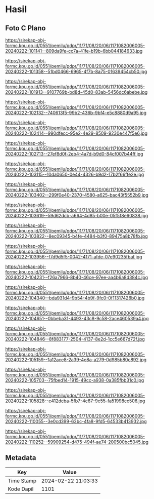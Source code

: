 # Hasil

## Foto C Plano

https://sirekap-obj-formc.kpu.go.id/0551/pemilu/pdpr/11/71/08/20/06/1171082006005-20240222-101141--809da9fe-cc7a-41fe-b19b-6bb044184633.jpg

https://sirekap-obj-formc.kpu.go.id/0551/pemilu/pdpr/11/71/08/20/06/1171082006005-20240222-101358--51bd0466-6965-4f7b-8a75-01639454cb50.jpg

https://sirekap-obj-formc.kpu.go.id/0551/pemilu/pdpr/11/71/08/20/06/1171082006005-20240222-101913--9107769b-bd8d-45d0-83ab-5456dc6abebe.jpg

https://sirekap-obj-formc.kpu.go.id/0551/pemilu/pdpr/11/71/08/20/06/1171082006005-20240222-102132--740613f5-99b2-436b-9bf4-e5c8880d9a95.jpg

https://sirekap-obj-formc.kpu.go.id/0551/pemilu/pdpr/11/71/08/20/06/1171082006005-20240222-102414--990dfecc-95e2-4e29-8509-9230e447f5e6.jpg

https://sirekap-obj-formc.kpu.go.id/0551/pemilu/pdpr/11/71/08/20/06/1171082006005-20240222-102713--27ef8d0f-2eb4-4a7d-b9d0-84cf007b44ff.jpg

https://sirekap-obj-formc.kpu.go.id/0551/pemilu/pdpr/11/71/08/20/06/1171082006005-20240222-103115--10da0650-0e44-4326-b9d2-17b2f66ffe2e.jpg

https://sirekap-obj-formc.kpu.go.id/0551/pemilu/pdpr/11/71/08/20/06/1171082006005-20240222-103402--299f0e40-2370-4580-a625-bac43f5552b9.jpg

https://sirekap-obj-formc.kpu.go.id/0551/pemilu/pdpr/11/71/08/20/06/1171082006005-20240222-103619--59d62dcb-a664-4d85-b00e-05f5f8e60838.jpg

https://sirekap-obj-formc.kpu.go.id/0551/pemilu/pdpr/11/71/08/20/06/1171082006005-20240222-103822--8ec09345-b4fe-4484-b3f0-89475a8b78fb.jpg

https://sirekap-obj-formc.kpu.go.id/0551/pemilu/pdpr/11/71/08/20/06/1171082006005-20240222-103956--f7d9d5f5-0042-4171-afde-07e90235fbaf.jpg

https://sirekap-obj-formc.kpu.go.id/0551/pemilu/pdpr/11/71/08/20/06/1171082006005-20240222-104231--f26a7966-8b40-46ce-97ee-aa4b6a8d384c.jpg

https://sirekap-obj-formc.kpu.go.id/0551/pemilu/pdpr/11/71/08/20/06/1171082006005-20240222-104340--bda931d4-9b54-4b9f-9fc0-0f11317426b0.jpg

https://sirekap-obj-formc.kpu.go.id/0551/pemilu/pdpr/11/71/08/20/06/1171082006005-20240222-104651--0bbeba31-4493-43c8-9c58-2ace460539a4.jpg

https://sirekap-obj-formc.kpu.go.id/0551/pemilu/pdpr/11/71/08/20/06/1171082006005-20240222-104846--8f883177-2504-4137-8e2d-1cc5e667d72f.jpg

https://sirekap-obj-formc.kpu.go.id/0551/pemilu/pdpr/11/71/08/20/06/1171082006005-20240222-105159--1a12ace8-2a39-4e8a-a279-0d985b80c892.jpg

https://sirekap-obj-formc.kpu.go.id/0551/pemilu/pdpr/11/71/08/20/06/1171082006005-20240222-105703--75fbed14-1915-49cc-a938-0a385fbb31c0.jpg

https://sirekap-obj-formc.kpu.go.id/0551/pemilu/pdpr/11/71/08/20/06/1171082006005-20240222-105828--c412dcba-5fb7-4c67-9c55-fa51998cc506.jpg

https://sirekap-obj-formc.kpu.go.id/0551/pemilu/pdpr/11/71/08/20/06/1171082006005-20240222-110055--3e0cd399-63bc-4fa8-9fd5-64533b413932.jpg

https://sirekap-obj-formc.kpu.go.id/0551/pemilu/pdpr/11/71/08/20/06/1171082006005-20240222-110252--59909254-d475-494f-ae74-200500bc5045.jpg


## Metadata

| Key        | Value               |
| ---------- | ------------------- |
| Time Stamp | 2024-02-22 11:03:33 |
| Kode Dapil | 1101                |



